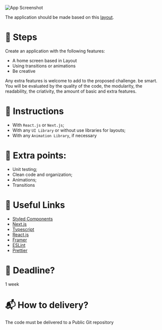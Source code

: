 ![App Screenshot](https://i.ibb.co/613mqN2/Home-Dark.png)

The application should be made based on this [layout](https://www.figma.com/file/sz8IzWWZogkhrYPECQatiI/Challenge-Front-end?node-id=0%3A1).

# :shoe: Steps

Create an application with the following features:
* A home screen based in Layout
* Using transitions or animations
* Be creative

Any extra features is welcome to add to the proposed challenge. be smart. You will be evaluated by the quality of the code, the modularity, the readability, the criativity, the amount of basic and extra features.

# :bookmark: Instructions

* With `React.js` or `Next.js`;
* With any `UI Library` or without use libraries for layouts;
* With any `Animation Library`, if necessary

# :1st_place_medal: Extra points:
* Unit testing;
* Clean code and organization;
* Animations;
* Transitions

# :link: Useful Links
* [Styled Components](https://styled-components.com/)
* [Next.js](https://nextjs.org/)
* [Typescript](typescriptlang.org)
* [React.js](https://reactjs.org/)
* [Framer](https://www.framer.com/motion/)
* [ESLint](https://eslint.org/)
* [Prettier](https://prettier.io/)

# :date: Deadline?
1 week

# :mailbox_with_mail: How to delivery?
The code must be delivered to a Public Git repository
